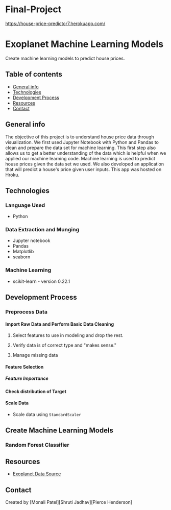 # Final-Project

https://house-price-predictor7.herokuapp.com/

# Exoplanet Machine Learning Models

Create machine learning models to predict house prices.

## Table of contents

* [General info](#general-info)
* [Technologies](#technologies)
* [Development Process](#development-process)
* [Resources](#resources)
* [Contact](#contact)

## General info

The objective of this project is to understand house price data through visualization. We first used Jupyter Notebook with Python and Pandas to clean and prepare the data set for machine learning. This first step also allows us to get a better understanding of the data which is helpful when we applied our machine learning code. Machine learning is used to predict house prices given the data set we used. We also developed an application that will predict a house's price given user inputs. This app was hosted on Hroku. 

## Technologies

### Language Used

* Python

### Data Extraction and Munging

* Jupyter notebook 
* Pandas
* Matplotlib
* seaborn

### Machine Learning

* scikit-learn - version 0.22.1

## Development Process

### Preprocess Data

#### Import Raw Data and Perform Basic Data Cleaning

1. Select features to use in modeling and drop the rest.

2. Verify data is of correct type and "makes sense."

3. Manage missing data

#### Feature Selection

##### Feature Importance

#### Check distribution of Target

#### Scale Data

* Scale data using `StandardScaler`

## Create Machine Learning Models

### Random Forest Classifier


## Resources

* [Exoplanet Data Source](https://www.kaggle.com/nasa/kepler-exoplanet-search-results)

## Contact

Created by [Monali Patel][Shruti Jadhav][Pierce Henderson]
